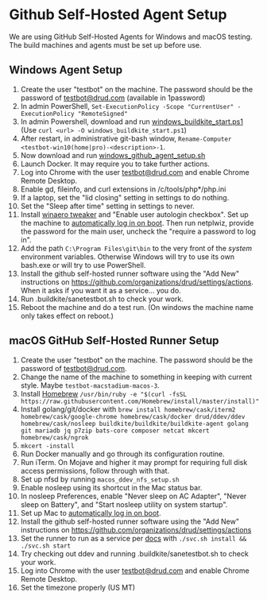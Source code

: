 # Github Self-Hosted Agent Setup

We are using GitHub Self-Hosted Agents for Windows and macOS testing. The build machines and agents must be set up before use.

## Windows Agent Setup

1. Create the user "testbot" on the machine. The password should be the password of testbot@drud.com (available in 1password)
2. In admin PowerShell, `Set-ExecutionPolicy -Scope "CurrentUser" -ExecutionPolicy "RemoteSigned"`
3. In admin Powershell, download and run [windows_buildkite_start.ps1](scripts/windows_buildkite_start.ps1) (Use `curl <url> -O windows_buildkite_start.ps1`)
4. After restart, in administrative git-bash window, `Rename-Computer <testbot-win10(home|pro)-<description>-1`.
5. Now download and run [windows_github_agent_setup.sh](scripts/windows_github_agent_setup.sh)
6. Launch Docker. It may require you to take further actions.
7. Log into Chrome with the user testbot@drud.com and enable Chrome Remote Desktop.
8. Enable gd, fileinfo, and curl extensions in /c/tools/php*/php.ini
9. If a laptop, set the "lid closing" setting in settings to do nothing.
10. Set the "Sleep after time" setting in settings to never.
11. Install [winaero tweaker](https://winaero.com/request.php?1796) and "Enable user autologin checkbox". Set up the machine to [automatically log in on boot](https://www.cnet.com/how-to/automatically-log-in-to-your-windows-10-pc/).  Then run netplwiz, provide the password for the main user, uncheck the "require a password to log in".
12. Add the path `C:\Program Files\git\bin` to the very front of the *system* environment variables. Otherwise Windows will try to use its own bash.exe or will try to use PowerShell.
13. Install the github self-hosted runner software using the "Add New" instructions on <https://github.com/organizations/drud/settings/actions>. When it asks if you want it as a service... you do.
14. Run .buildkite/sanetestbot.sh to check your work.
15. Reboot the machine and do a test run. (On windows the machine name only takes effect on reboot.)

## macOS GitHub Self-Hosted Runner Setup

1. Create the user "testbot" on the machine. The password should be the password of testbot@drud.com.
2. Change the name of the machine to something in keeping with current style. Maybe `testbot-macstadium-macos-3`.
3. Install [Homebrew](https://brew.sh/) `/usr/bin/ruby -e "$(curl -fsSL https://raw.githubusercontent.com/Homebrew/install/master/install)"`
4. Install golang/git/docker with `brew install homebrew/cask/iterm2 homebrew/cask/google-chrome homebrew/cask/docker drud/ddev/ddev homebrew/cask/nosleep buildkite/buildkite/buildkite-agent golang git mariadb jq p7zip bats-core composer netcat mkcert homebrew/cask/ngrok`
5. `mkcert -install`
6. Run Docker manually and go through its configuration routine.
7. Run iTerm. On Mojave and higher it may prompt for requiring full disk access permissions, follow through with that.
8. Set up nfsd by running `macos_ddev_nfs_setup.sh`
9. Enable nosleep using its shortcut in the Mac status bar.
10. In nosleep Preferences, enable "Never sleep on AC Adapter", "Never sleep on Battery", and "Start nosleep utility on system startup".
11. Set up Mac to [automatically log in on boot](https://support.apple.com/en-us/HT201476).
12. Install the github self-hosted runner software using the "Add New" instructions on <https://github.com/organizations/drud/settings/actions>
13. Set the runner to run as a service per [docs](https://docs.github.com/en/free-pro-team@latest/actions/hosting-your-own-runners/configuring-the-self-hosted-runner-application-as-a-service) with `./svc.sh install && ./svc.sh start`
14. Try checking out ddev and running .buildkite/sanetestbot.sh to check your work.
15. Log into Chrome with the user testbot@drud.com and enable Chrome Remote Desktop.
16. Set the timezone properly (US MT)
